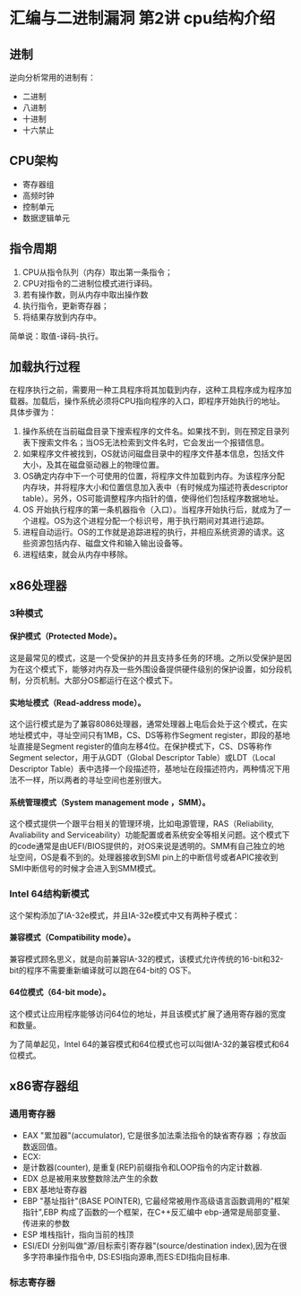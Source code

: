 # 汇编与二进制漏洞 第2讲 cpu结构介绍

## 进制

逆向分析常用的进制有：
- 二进制
- 八进制
- 十进制
- 十六禁止

## CPU架构

- 寄存器组
- 高频时钟
- 控制单元
- 数据逻辑单元

## 指令周期

1. CPU从指令队列（内存）取出第一条指令；
2. CPU对指令的二进制位模式进行译码。
3. 若有操作数，则从内存中取出操作数
4. 执行指令，更新寄存器；
5. 将结果存放到内存中。

简单说：取值-译码-执行。

## 加载执行过程

在程序执行之前，需要用一种工具程序将其加载到内存，这种工具程序成为程序加载器。加载后，操作系统必须将CPU指向程序的入口，即程序开始执行的地址。具体步骤为：

1. 操作系统在当前磁盘目录下搜索程序的文件名。如果找不到，则在预定目录列表下搜索文件名；当OS无法检索到文件名时，它会发出一个报错信息。
2. 如果程序文件被找到，OS就访问磁盘目录中的程序文件基本信息，包括文件大小，及其在磁盘驱动器上的物理位置。
3. OS确定内存中下一个可使用的位置，将程序文件加载到内存。为该程序分配内存块，并将程序大小和位置信息加入表中（有时候成为描述符表descriptor table）。另外，OS可能调整程序内指针的值，使得他们包括程序数据地址。
4. OS 开始执行程序的第一条机器指令（入口）。当程序开始执行后，就成为了一个进程。OS为这个进程分配一个标识号，用于执行期间对其进行追踪。
5. 进程自动运行。OS的工作就是追踪进程的执行，并相应系统资源的请求。这些资源包括内存、磁盘文件和输入输出设备等。
6. 进程结束，就会从内存中移除。

## x86处理器

### 3种模式

#### 保护模式（Protected Mode）。

这是最常见的模式，这是一个受保护的并且支持多任务的环境。之所以受保护是因为在这个模式下，能够对内存及一些外围设备提供硬件级别的保护设置，如分段机制，分页机制。大部分OS都运行在这个模式下。

#### 实地址模式（Read-address mode）。

这个运行模式是为了兼容8086处理器，通常处理器上电后会处于这个模式，在实地址模式中，寻址空间只有1MB，CS、DS等称作Segment register，即段的基地址直接是Segment register的值向左移4位。在保护模式下，CS、DS等称作Segment selector，用于从GDT（Global Descriptor Table）或LDT（Local Descriptor Table）表中选择一个段描述符，基地址在段描述符内，两种情况下用法不一样，所以两者的寻址空间也差别很大。

#### 系统管理模式（System management mode ，SMM）。

这个模式提供一个跟平台相关的管理环境，比如电源管理，RAS（Reliability, Avaliability and Serviceability）功能配置或者系统安全等相关问题。这个模式下的code通常是由UEFI/BIOS提供的，对OS来说是透明的。SMM有自己独立的地址空间，OS是看不到的。处理器接收到SMI pin上的中断信号或者APIC接收到SMI中断信号的时候才会进入到SMM模式。

### Intel 64结构新模式

这个架构添加了IA-32e模式，并且IA-32e模式中又有两种子模式：

#### 兼容模式（Compatibility mode）。

兼容模式顾名思义，就是向前兼容IA-32的模式，该模式允许传统的16-bit和32-bit的程序不需要重新编译就可以跑在64-bit的 OS下。

#### 64位模式（64-bit mode）。

这个模式让应用程序能够访问64位的地址，并且该模式扩展了通用寄存器的宽度和数量。

为了简单起见，Intel 64的兼容模式和64位模式也可以叫做IA-32的兼容模式和64位模式。


## x86寄存器组

### 通用寄存器
- EAX
"累加器"(accumulator), 它是很多加法乘法指令的缺省寄存器 ；存放函数返回值。
- ECX:
- 是计数器(counter), 是重复(REP)前缀指令和LOOP指令的内定计数器.
- EDX
总是被用来放整数除法产生的余数
- EBX
基地址寄存器
- EBP
"基址指针"(BASE POINTER), 它最经常被用作高级语言函数调用的"框架指针",EBP 构成了函数的一个框架，在C++反汇编中 ebp-通常是局部变量、传进来的参数
- ESP
堆栈指针，指向当前的栈顶
- ESI/EDI
分别叫做"源/目标索引寄存器"(source/destination index),因为在很多字符串操作指令中, DS:ESI指向源串,而ES:EDI指向目标串.

### 标志寄存器


